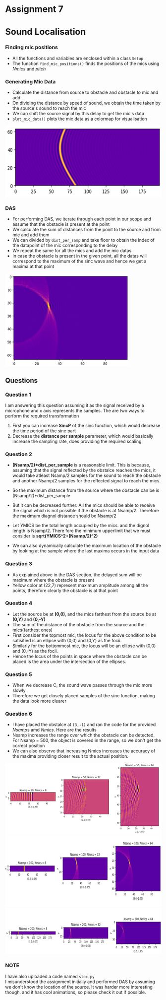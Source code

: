 # Assignment 7
# Sound Localisation

### Finding mic positions
- All the functions and variables are enclosed within a class `Setup`
- The function `find_mic_positions()` finds the positions of the mics using *Nmics* and *pitch* 

### Generating Mic Data
- Calculate the distance from source to obstacle and obstacle to mic and add
- On dividing the distance by speed of sound, we obtain the time taken by the source's sound to reach the mic
- We can shift the source signal by this delay to get the mic's data
- `plot_mic_data()` plots the mic data as a colormap for visualisation

<img src="mic.png" alt="mica data" width="600" height="230" />


### DAS
- For performing DAS, we iterate through each point in our scope and assume that the obstacle is present at the point
- We calculate the sum of distances from the point to the source and from mic and add them
- We can divided by `dist_per_samp` and take floor to obtain the index of the datapoint of the mic corresponding to the delay
- We repeat the same for all the mics and add the mic datas
- In case the obstacle is present in the given point, all the datas will correspond to the maximum of the sinc wave and hence we get a maxima at that point


<img src="das.png" alt="das" width="400" height="300" />

## Questions 

### Question 1
I am answering this question assuming it as the signal received by a microphone and x axis represents the samples. The are two ways to perform the required transformation
1. First you can increase __SincP__ of the sinc function, which would decrease the time period of the sine part
2. Decrease the __distance per sample__ parameter, which would basically increase the sampling rate, does providing the required scaling

### Question 2
- __(Nsamp/2)*dist_per_sample__ is a reasonable limit. This is because, assuming that the signal reflected by the obstalce reaches the mics, it would take atleast Nsamp/2 samples for the sound to reach the obstacle and another Nsamp/2 samples for the reflected signal to reach the mics. 

- So the maximum distance from the source where the obstacle can be is (Nsamp/2)*dist_per_sample

- But it can be decreased further. All the mics should be able to receive the signal which is not possible if the obstacle is at Nsamp/2. Therefore the maximum diagnol distance should be Nsamp/2

- Let YMICS be the total length occupied by the mics. and the dignol length is Nsamp/2. There fore the minimum upperlimit that we must consider is __sqrt(YMICS^2+(Nsamp/2)^2)__
- We can also dynamically calculate the maximum location of the obstacle by looking at the sample where the last maxima occurs in the input data

### Question 3
- As explained above in the DAS section, the delayed sum will be maximum where the obstacle is present
- Yellow color at (22,7) represent maximum amplitude among all the points, therefore clearly the obstacle is at that point

### Question 4
- Let the source be at __(0,0)__, and the mics farthest from the source be at __(0,Y)__ and __(0,-Y)__
- The sum of the distance of the obstacle from the source and the mics(farthest ones)
- First consider the topmost mic, the locus for the above condition to be satisified is an ellipse with (0,0) and (0,Y) as the focii.
- Similarly for the bottommost mic, the locus will be an ellipse with (0,0) and (0,-Y) as the focii.
- Hence the locus of the points in space where the obstacle can be placed is the area under the intersection of the ellipses.

### Question 5
- When we decrease C, the sound wave passes through the mic more slowly
- Therefore we get closely placed samples of the sinc function, making the data look more clearer

### Question 6
- I have placed the obstalce at `(3,-1)` and ran the code for the provided *Nsamp*s amd *Nmics*. Here are the results
- Nsamp increases the range over which the obstacle can be detected. For Nsamp = 500, the object is covered in the range, so we don't get the correct position
- We can also observe that increasing Nmics increases the accuracy of the maxima providing closer result to the actual position.


<img src="mat1.png" alt="das" width="700" height="230" />  

<img src="mat2.png" alt="das" width="700" height="230" />
<img src="mat3.png" alt="das" width="700" height="150" />


### NOTE
I have also uploaded a code named `sloc.py`   
I misunderstood the assignment initially and performed DAS by assuming we don't know the location of the source. It was harder more interesting though. and it has cool animations, so please check it out if possible.